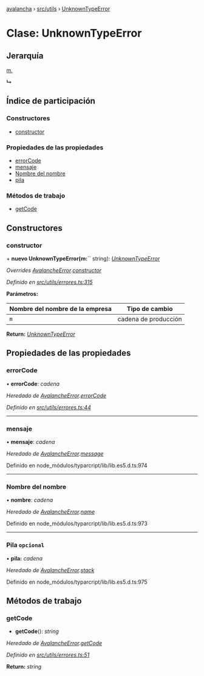 [avalancha](../README.md) › [src/utils](../modules/src_utils.md) › [UnknownTypeError](src_utils.unknowntypeerror.md)

# Clase: UnknownTypeError

## Jerarquía

[m.](src_utils.avalancheerror.md)

**↳**

## Índice de participación

### Constructores

* [constructor](src_utils.unknowntypeerror.md#constructor)

### Propiedades de las propiedades

* [errorCode](src_utils.unknowntypeerror.md#errorcode)
* [mensaje](src_utils.unknowntypeerror.md#message)
* [Nombre del nombre](src_utils.unknowntypeerror.md#name)
* [pila](src_utils.unknowntypeerror.md#optional-stack)

### Métodos de trabajo

* [getCode](src_utils.unknowntypeerror.md#getcode)

## Constructores

### constructor

\+ **nuevo UnknownTypeError(m:**`` string): *[UnknownTypeError](src_utils.unknowntypeerror.md)*

*Overrides [AvalancheError](src_utils.avalancheerror.md).[constructor](src_utils.avalancheerror.md#constructor)*

*Definido en [src/utils/errores.ts:315](https://github.com/ava-labs/avalanchejs/blob/ae78dee/src/utils/errors.ts#L315)*

**Parámetros:**

| Nombre del nombre de la empresa | Tipo de cambio |
------ | ------ |
| `m` | cadena de producción |

**Return:** *[UnknownTypeError](src_utils.unknowntypeerror.md)*

## Propiedades de las propiedades

### errorCode

• **errorCode**: *cadena*

*Heredado de [AvalancheError](src_utils.avalancheerror.md).[errorCode](src_utils.avalancheerror.md#errorcode)*

*Definido en [src/utils/errores.ts:44](https://github.com/ava-labs/avalanchejs/blob/ae78dee/src/utils/errors.ts#L44)*

___

### mensaje

• **mensaje**: *cadena*

*Heredado de [AvalancheError](src_utils.avalancheerror.md).[message](src_utils.avalancheerror.md#message)*

Definido en node_módulos/typarcript/lib/lib.es5.d.ts:974

___

### Nombre del nombre

• **nombre**: *cadena*

*Heredado de [AvalancheError](src_utils.avalancheerror.md).[name](src_utils.avalancheerror.md#name)*

Definido en node_módulos/typarcript/lib/lib.es5.d.ts:973

___

### Pila `opcional`

• **pila:** *cadena*

*Heredado de [AvalancheError](src_utils.avalancheerror.md).[stack](src_utils.avalancheerror.md#optional-stack)*

Definido en node_módulos/typarcript/lib/lib.es5.d.ts:975

## Métodos de trabajo

### getCode

- **getCode**(): *string*

*Heredado de [AvalancheError](src_utils.avalancheerror.md).[getCode](src_utils.avalancheerror.md#getcode)*

*Definido en [src/utils/errores.ts:51](https://github.com/ava-labs/avalanchejs/blob/ae78dee/src/utils/errors.ts#L51)*

**Return:** *string*
